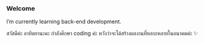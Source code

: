 ### Welcome
I’m currently learning back-end development. 

สวัสดีค่ะ อาทิตยานะคะ กำลังศึกษา coding ค่ะ หวังว่าจะได้สร้างผลงานที่หลากหลายในอนาคตค่ะ ✨


<!--
**sunathi/sunathi** is a ✨ _special_ ✨ repository because its `README.md` (this file) appears on your GitHub profile.

Here are some ideas to get you started:

- 🔭 I’m currently working on ...
- 🌱 I’m currently learning website development.
- 👯 I’m looking to collaborate on ...
- 🤔 I’m looking for help with ...
- 💬 Ask me about ...
- 📫 How to reach me: ...
- 😄 Pronouns: ...
- ⚡ Fun fact: ...
-->
